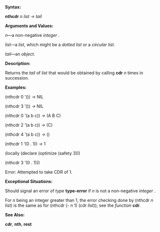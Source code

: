  

**Syntax:** 

**nthcdr** *n list → tail* 

**Arguments and Values:** 

*n*—a non-negative *integer* . 

*list*—a *list*, which might be a *dotted list* or a *circular list*. 

*tail*—an *object*. 

**Description:** 

Returns the *tail* of *list* that would be obtained by calling **cdr** *n* times in succession. 

 

 

**Examples:** 

(nthcdr 0 ’()) *→* NIL 

(nthcdr 3 ’()) *→* NIL 

(nthcdr 0 ’(a b c)) *→* (A B C) 

(nthcdr 2 ’(a b c)) *→* (C) 

(nthcdr 4 ’(a b c)) *→* () 

(nthcdr 1 ’(0 . 1)) *→* 1 

(locally (declare (optimize (safety 3))) 

(nthcdr 3 ’(0 . 1))) 

Error: Attempted to take CDR of 1. 

**Exceptional Situations:** 

Should signal an error of *type* **type-error** if *n* is not a non-negative *integer* . 

For *n* being an integer greater than 1, the error checking done by (nthcdr *n list*) is the same as for (nthcdr (- *n* 1) (cdr *list*)); see the *function* **cdr**. 

**See Also:** 

**cdr**, **nth**, **rest** 

